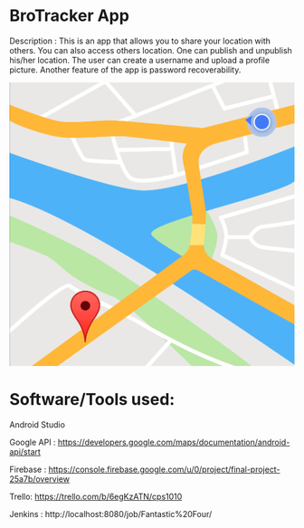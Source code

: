 # BroTracker App

Description : This is an app that allows you to share your location with others. You can also access others location. One can publish and unpublish his/her location. The user can create a username and upload a profile picture. Another feature of the app is password recoverability.

![App Logo](app%20logo.png)
 
# Software/Tools used:

Android Studio

Google API : https://developers.google.com/maps/documentation/android-api/start

Firebase : https://console.firebase.google.com/u/0/project/final-project-25a7b/overview

Trello: https://trello.com/b/6egKzATN/cps1010 

Jenkins : http://localhost:8080/job/Fantastic%20Four/





